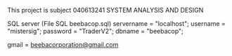 This project is subject 040613241 SYSTEM ANALYSIS AND DESIGN

SQL server (File SQL beebacop.sql)
    servername = "localhost";
    username = "mistersig";
    password = "TraderV2";
    dbname = "beebacop";

gmail = beebacorporation@gmail.com